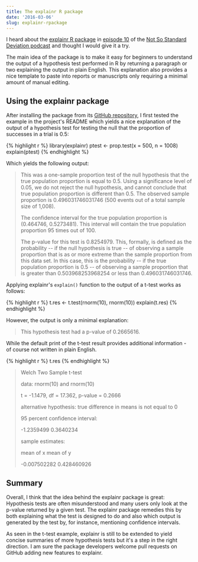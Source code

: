 ```yaml
---
title: The explainr R package
date: '2016-03-06'
slug: explainr-rpackage
---
```


I heard about the [explainr R package](https://github.com/hilaryparker/explainr)
in [episode 10](https://soundcloud.com/nssd-podcast/episode-10-its-all-counterexamples)
of the [Not So Standard Deviation podcast](https://soundcloud.com/nssd-podcast)
and thought I would give it a try.

The main idea of the package is to make it easy for beginners to understand
the output of a hypothesis test performed in R by returning a paragraph or two
explaining the output in plain English.
This explanation also provides a nice template to paste
into reports or manuscripts only requiring a minimal amount of manual editing.

## Using the explainr package

After installing the package from its [GitHub repository]((https://github.com/hilaryparker/explainr)),
I first tested the example
in the project's README which yields a nice explanation of the output of a
hypothesis test for testing the null that the proportion of successes in a trial
is 0.5:

{% highlight r %}
library(explainr)
ptest <- prop.test(x = 500, n = 1008)
explain(ptest)
{% endhighlight %}

Which yields the following output:

> This was a one-sample proportion test of the null hypothesis that the true population proportion is equal to 0.5. Using a significance level of 0.05, we do not reject the null hypothesis, and cannot conclude that true population proportion is different than 0.5. The observed sample proportion is 0.496031746031746 (500 events out of a total sample size of 1,008).
>
>The confidence interval for the true population proportion is (0.464746, 0.5273481). This interval will contain the true population proportion 95 times out of 100.
>
> The p-value for this test is 0.8254979. This, formally, is defined as the probability -- if the null hypothesis is true -- of observing a sample proportion that is as or more extreme than the sample proportion from this data set. In this case, this is the probability -- if the true population proportion is 0.5 -- of observing a sample proportion that is greater than 0.503968253968254 or less than 0.496031746031746.

Applying explainr's `explain()` function to the output of a t-test works
as follows:

{% highlight r %}
t.res <-  t.test(rnorm(10), rnorm(10))
explain(t.res)
{% endhighlight %}

However, the output is only a minimal explanation:

> This hypothesis test had a p-value of 0.2665616.

While the default print of the t-test result provides additional information -
of course not written in plain English.

{% highlight r %}
t.res
{% endhighlight %}

> Welch Two Sample t-test
>
> data:  rnorm(10) and rnorm(10)
>
> t = -1.1479, df = 17.362, p-value = 0.2666
>
> alternative hypothesis: true difference in means is not equal to 0
>
> 95 percent confidence interval:
>
> -1.2359499  0.3640234
>
>  sample estimates:
>
>  mean of x    mean of y
>
> -0.007502282  0.428460926

## Summary

Overall, I think that the idea behind the explainr package is great:
Hypothesis tests are often misunderstood and many users only look at the
p-value returned by a given test. The explainr package remedies this
by both explaining what the test is designed to do and also which output
is generated by the test by, for instance, mentioning confidence intervals.

As seen in the t-test example, explainr is still to be extended to yield
concise summaries of more hypothesis tests but it's a step in the right direction.
I am sure the package developers welcome pull requests on GitHub
adding new features to explainr.
